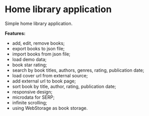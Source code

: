 # Home library application
Simple home library application.

**Features:**

- add, edit, remove books;
- export books to json file;
- import books from json file;
- load demo data;
- book star rating;
- search by book titles, authors, genres, rating, publication date;
- load cover url from external source;
- add external url to book page;
- sort book by title, author, rating, publication date;
- responsive design;
- microdata for SERP;
- infinite scrolling;
- using WebStorage as book storage.


